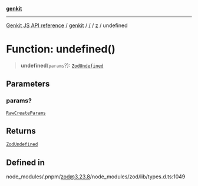 [**genkit**](../../../README.md)

***

[Genkit JS API reference](../../../../README.md) / [genkit](../../../README.md) / [/](../../../README.md) / [z](../README.md) / undefined

# Function: undefined()

> **undefined**(`params`?): [`ZodUndefined`](../classes/ZodUndefined.md)

## Parameters

### params?

[`RawCreateParams`](../type-aliases/RawCreateParams.md)

## Returns

[`ZodUndefined`](../classes/ZodUndefined.md)

## Defined in

node\_modules/.pnpm/zod@3.23.8/node\_modules/zod/lib/types.d.ts:1049
